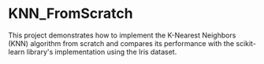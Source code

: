 # KNN_FromScratch
This project demonstrates how to implement the K-Nearest Neighbors (KNN) algorithm from scratch and compares its performance with the scikit-learn library's implementation using the Iris dataset.
